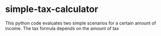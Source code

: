 # simple-tax-calculator
This python code evaluates two simple scenarios for a certain amount of income. The tax formula depends on the amount of tax
